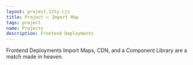 ```yaml
---
layout: project.11ty.cjs
title: Project ⌲ Import Map
tags: project
name: Projects
description: Frontend Deployments
---
```


<iff-title level="3">Frontend Deployments</hls-title>
<iff-title level="4">Import Maps, CDN, and a Component Library are a match made in heaven.</hls-title>
